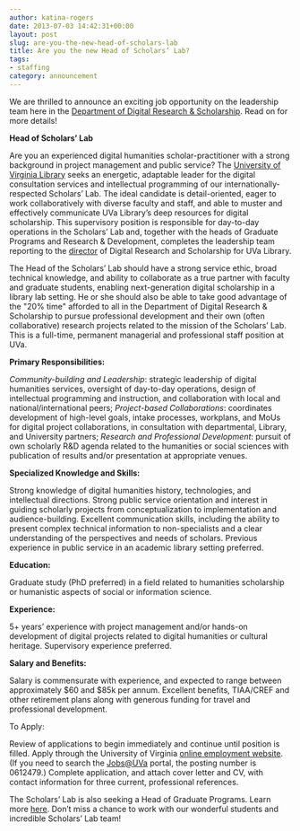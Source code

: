 ```yaml
---
author: katina-rogers
date: 2013-07-03 14:42:31+00:00
layout: post
slug: are-you-the-new-head-of-scholars-lab
title: Are you the new Head of Scholars’ Lab?
tags:
- staffing
category: announcement
---
```


We are thrilled to announce an exciting job opportunity on the leadership team here in the [Department of Digital Research & Scholarship](http://scholarslab.org). Read on for more details!

**Head of Scholars’ Lab**

Are you an experienced digital humanities scholar-practitioner with a strong background in project management and public service? The [University of Virginia Library](http://library.virginia.edu) seeks an energetic, adaptable leader for the digital consultation services and intellectual programming of our internationally-respected Scholars’ Lab. The ideal candidate is detail-oriented, eager to work collaboratively with diverse faculty and staff, and able to muster and effectively communicate UVa Library’s deep resources for digital scholarship. This supervisory position is responsible for day-to-day operations in the Scholars’ Lab and, together with the heads of Graduate Programs and Research & Development, completes the leadership team reporting to the [director](http://nowviskie.org/) of Digital Research and Scholarship for UVa Library.

The Head of the Scholars’ Lab should have a strong service ethic, broad technical knowledge, and ability to collaborate as a true partner with faculty and graduate students, enabling next-generation digital scholarship in a library lab setting. He or she should also be able to take good advantage of the "20% time" afforded to all in the Department of Digital Research & Scholarship to pursue professional development and their own (often collaborative) research projects related to the mission of the Scholars’ Lab. This is a full-time, permanent managerial and professional staff position at UVa.

**Primary Responsibilities:**

_Community-building and Leadership_: strategic leadership of digital humanities services, oversight of day-to-day operations, design of intellectual programming and instruction, and collaboration with local and national/international peers; _Project-based Collaborations_: coordinates development of high-level goals, intake processes, workplans, and MoUs for digital project collaborations, in consultation with departmental, Library, and University partners; _Research and Professional Development_: pursuit of own scholarly R&D agenda related to the humanities or social sciences with publication of results and/or presentation at appropriate venues.

**Specialized Knowledge and Skills:**

Strong knowledge of digital humanities history, technologies, and intellectual directions. Strong public service orientation and interest in guiding scholarly projects from conceptualization to implementation and audience-building. Excellent communication skills, including the ability to present complex technical information to non-specialists and a clear understanding of the perspectives and needs of scholars. Previous experience in public service in an academic library setting preferred.

**Education:**

Graduate study (PhD preferred) in a field related to humanities scholarship or humanistic aspects of social or information science.

**Experience:**

5+ years’ experience with project management and/or hands-on development of digital projects related to digital humanities or cultural heritage. Supervisory experience preferred.

**Salary and Benefits:**

Salary is commensurate with experience, and expected to range between approximately $60 and $85k per annum. Excellent benefits, TIAA/CREF and other retirement plans along with generous funding for travel and professional development.

To Apply:

Review of applications to begin immediately and continue until position is filled. Apply through the University of Virginia [online employment website](http://jobs.virginia.edu/applicants/Central?quickFind=70941). (If you need to search the [Jobs@UVa](http://jobs.virginia.edu) portal, the posting number is 0612479.) Complete application, and attach cover letter and CV, with contact information for three current, professional references.

The Scholars’ Lab is also seeking a Head of Graduate Programs. Learn more [here](http://www.scholarslab.org/announcements/head-graduate-programs/). Don’t miss a chance to work with our wonderful students and incredible Scholars’ Lab team!
